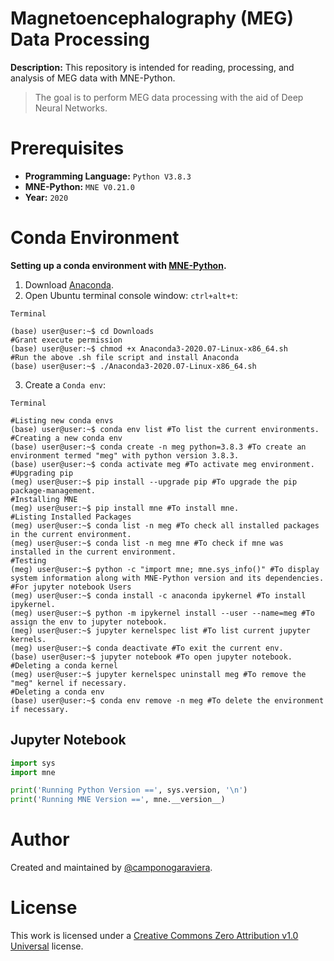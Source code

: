 # Magnetoencephalography (MEG) Data Processing
**Description:** This repository is intended for reading, processing, and analysis of MEG data with MNE-Python.

> The goal is to perform MEG data processing with the aid of Deep Neural Networks.

# Prerequisites
- **Programming Language:** `Python V3.8.3`
- **MNE-Python:** `MNE V0.21.0` 
- **Year:** `2020`

# Conda Environment
**Setting up a conda environment with [MNE-Python](https://mne.tools/stable/install/mne_python.html).**

1. Download [Anaconda](https://www.anaconda.com/products/individual).
1. Open Ubuntu terminal console window: `ctrl+alt+t`:
```console
Terminal

(base) user@user:~$ cd Downloads
#Grant execute permission
(base) user@user:~$ chmod +x Anaconda3-2020.07-Linux-x86_64.sh
#Run the above .sh file script and install Anaconda
(base) user@user:~$ ./Anaconda3-2020.07-Linux-x86_64.sh
```
3. Create a `Conda env`:
```console
Terminal

#Listing new conda envs
(base) user@user:~$ conda env list #To list the current environments.
#Creating a new conda env
(base) user@user:~$ conda create -n meg python=3.8.3 #To create an environment termed "meg" with python version 3.8.3.
(base) user@user:~$ conda activate meg #To activate meg environment.
#Upgrading pip
(meg) user@user:~$ pip install --upgrade pip #To upgrade the pip package-management.
#Installing MNE 
(meg) user@user:~$ pip install mne #To install mne.
#Listing Installed Packages
(meg) user@user:~$ conda list -n meg #To check all installed packages in the current environment.
(meg) user@user:~$ conda list -n meg mne #To check if mne was installed in the current environment.
#Testing
(meg) user@user:~$ python -c "import mne; mne.sys_info()" #To display system information along with MNE-Python version and its dependencies.
#For jupyter notebook Users
(meg) user@user:~$ conda install -c anaconda ipykernel #To install ipykernel.
(meg) user@user:~$ python -m ipykernel install --user --name=meg #To assign the env to jupyter notebook.
(meg) user@user:~$ jupyter kernelspec list #To list current jupyter kernels.
(meg) user@user:~$ conda deactivate #To exit the current env.
(base) user@user:~$ jupyter notebook #To open jupyter notebook. 
#Deleting a conda kernel
(meg) user@user:~$ jupyter kernelspec uninstall meg #To remove the "meg" kernel if necessary.
#Deleting a conda env
(base) user@user:~$ conda env remove -n meg #To delete the environment if necessary.
```

## Jupyter Notebook

```Python
import sys
import mne

print('Running Python Version ==', sys.version, '\n')
print('Running MNE Version ==', mne.__version__)
```

# Author 

Created and maintained by [@camponogaraviera][1].

[1]: https://github.com/camponogaraviera

# License

This work is licensed under a [Creative Commons Zero Attribution v1.0 Universal](LICENSE) license.

